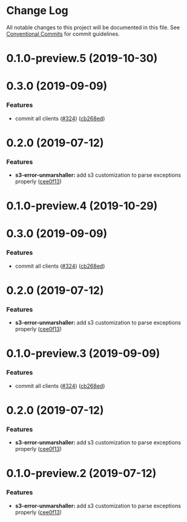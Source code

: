 # Change Log

All notable changes to this project will be documented in this file.
See [Conventional Commits](https://conventionalcommits.org) for commit guidelines.

# 0.1.0-preview.5 (2019-10-30)



# 0.3.0 (2019-09-09)


### Features

* commit all clients ([#324](https://github.com/aws/aws-sdk-js-v3/issues/324)) ([cb268ed](https://github.com/aws/aws-sdk-js-v3/commit/cb268ed))



# 0.2.0 (2019-07-12)


### Features

* **s3-error-unmarshaller:** add s3 customization to parse exceptions properly ([cee0f13](https://github.com/aws/aws-sdk-js-v3/commit/cee0f13))





# 0.1.0-preview.4 (2019-10-29)



# 0.3.0 (2019-09-09)


### Features

* commit all clients ([#324](https://github.com/aws/aws-sdk-js-v3/issues/324)) ([cb268ed](https://github.com/aws/aws-sdk-js-v3/commit/cb268ed))



# 0.2.0 (2019-07-12)


### Features

* **s3-error-unmarshaller:** add s3 customization to parse exceptions properly ([cee0f13](https://github.com/aws/aws-sdk-js-v3/commit/cee0f13))





# 0.1.0-preview.3 (2019-09-09)


### Features

* commit all clients ([#324](https://github.com/aws/aws-sdk-js-v3/issues/324)) ([cb268ed](https://github.com/aws/aws-sdk-js-v3/commit/cb268ed))



# 0.2.0 (2019-07-12)


### Features

* **s3-error-unmarshaller:** add s3 customization to parse exceptions properly ([cee0f13](https://github.com/aws/aws-sdk-js-v3/commit/cee0f13))





# 0.1.0-preview.2 (2019-07-12)


### Features

* **s3-error-unmarshaller:** add s3 customization to parse exceptions properly ([cee0f13](https://github.com/aws/aws-sdk-js-v3/commit/cee0f13))

